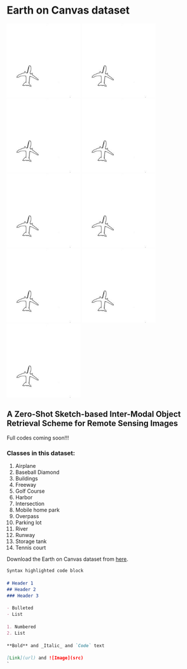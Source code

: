 # Earth on Canvas dataset
<img src=0.jpg alt="Sample Aeroplane class" width="200"> <img src=0.jpg alt="Sample Aeroplane class" width="200"> <img src=0.jpg alt="Sample Aeroplane class" width="200"> <img src=0.jpg alt="Sample Aeroplane class" width="200"> <img src=0.jpg alt="Sample Aeroplane class" width="200"> <img src=0.jpg alt="Sample Aeroplane class" width="200"> <img src=0.jpg alt="Sample Aeroplane class" width="200"> <img src=0.jpg alt="Sample Aeroplane class" width="200"> <img src=0.jpg alt="Sample Aeroplane class" width="200">

## A Zero-Shot Sketch-based Inter-Modal Object Retrieval Scheme for Remote Sensing Images


Full codes coming soon!!!

### Classes in this dataset:
1. Airplane
2. Baseball Diamond
3. Buildings
4. Freeway
5. Golf Course
6. Harbor
7. Intersection
8. Mobile home park
9. Overpass
10. Parking lot
11. River
12. Runway
13. Storage tank
14. Tennis court

Download the Earth on Canvas dataset from [here](https://drive.google.com/file/d/1bCElAva8lA-BCUHrAQkDu_CK0Cb7O7cD/view?usp=sharing).


```markdown
Syntax highlighted code block

# Header 1
## Header 2
### Header 3

- Bulleted
- List

1. Numbered
2. List

**Bold** and _Italic_ and `Code` text

[Link](url) and ![Image](src)
`
